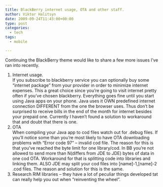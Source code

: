 ```yaml
---
title: BlackBerry internet usage, OTA and other staff.
author: Viktor Halitsyn
date: 2009-09-24T11:43:00+00:00
type: post
categories:
  - tech
tags:
  - mobile

---
```

Continuing the BlackBerry theme would like to share a few more issues I&#8217;ve ran into recently.

  1. Internet usage.  
    If you subscribe to blackberry service you can optionally buy some &#8220;internet package&#8221; from your provider in order to minimize internet expenses. This a great choice since you&#8217;re going to visit internet pretty often if you&#8217;ve chosen blackberry. Everything goes fine until you start using Java apps on your phone. Java uses it OWN predefined internet connection DIFFERENT from the one the browser uses. Thus don&#8217;t be surprised to receive bills in the end of the month for internet besides your prepaid one. Currently I haven&#8217;t found a solution to workaround that and doubt that there is one. 
  2. OTA  
    When compiling your Java app to cod files watch out for .debug files. If you&#8217;ll notice some than you&#8217;re most likely to have OTA downloading problems with &#8220;Error code 97&#8221; &#8211; invalid cod file. The reason for this is that you&#8217;ve reached the byte limit for one library/cod. In BB you&#8217;re not allowed to send more than N(differs from JDE to JDE) bytes of data in one cod OTA. Workaround for that is splitting code into libraries and linking them. ALSO JDE may split your cod files into [name]-1,[name]-2 .cod files. The reason and solution for this is the same. 
  3. Research RIM libraries &#8211; they have a lot of peculiar things developed tat can really help you out when &#8220;reinventing the wheel&#8221;.